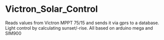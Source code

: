 # Victron_Solar_Control
Reads values from Victron MPPT 75/15 and sends it via gprs to a database. Light control by calculating sunset/-rise. All based on arduino mega and SIM900
